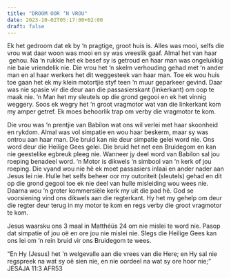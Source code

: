 ```yaml
---
title: "DROOM OOR ‘N VROU"
date: 2023-10-02T05:17:00+02:00
draft: false
---
```

<html>
 <head></head>
 <body>
  <p>Ek het gedroom dat ek by ‘n pragtige, groot huis is. Alles was mooi, selfs die vrou wat daar woon was mooi en sy was vreeslik gaaf. Almal het van haar &nbsp;gehou. Na ‘n rukkie het ek besef sy is getroud en haar man was ongelukkig nie baie vriendelik nie. Die vrou het ‘n skelm verhouding gehad met ‘n ander man en al haar werkers het dit weggesteek van haar man. Toe ek wou huis toe gaan het ek my klein motortjie styf teen ‘n muur geparkeer gevind. Daar was nie spasie vir die deur aan die passasierskant (linkerkant) om oop te maak nie. ‘n Man het my sleutels op die grond gegooi en ek het vinnig weggery. Soos ek wegry het ‘n groot vragmotor wat van die linkerkant kom my amper getref. Ek moes behoorlik trap om verby die vragmotor te kom.</p>
  <p>Die vrou was ‘n prentjie van Babilon wat ons wil verlei met haar skoonheid en rykdom. Almal was vol simpatie en wou haar beskerm, maar sy was ontrou aan haar man. Die bruid kan nie deur simpatie gelei word nie. Ons word deur die Heilige Gees gelei. Die bruid het net een Bruidegom en kan nie geestelike egbreuk pleeg nie. Wanneer jy deel word van Babilon sal jou roeping benadeel word. ‘n Motor is dikwels ‘n simbool van ‘n kerk of jou roeping. Die vyand wou nie hê ek moet passasiers inlaai en ander nader aan Jesus lei nie. Hulle het selfs beheer oor my outoriteit (sleutels) gehad en dit op die grond gegooi toe ek nie deel van hulle misleiding wou wees nie. Daarna wou ‘n groter kommersiële kerk my uit die pad hê. God se voorsiening vind ons dikwels aan die regterkant. Hy het my gehelp om deur die regter deur terug in my motor te kom en regs verby die groot vragmotor te kom.</p>
  <p>Jesus waarsku ons 3 maal in Matthéüs 24 om nie mislei te word nie. Pasop dat simpatie of jou oë en ore jou nie mislei nie. Slegs die Heilige Gees kan ons lei om ‘n rein bruid vir ons Bruidegom te wees.</p>
  <p>“En Hy (Jesus) het 'n welgevalle aan die vrees van die Here; en Hy sal nie regspreek na wat sy oë sien nie, en nie oordeel na wat sy ore hoor nie;”<br>‭‭JESAJA‬ ‭11‬:‭3‬ ‭AFR53‬‬</p>
  <p>&nbsp;</p>
 </body>
</html>